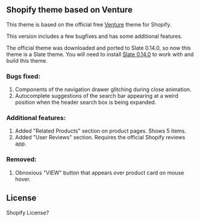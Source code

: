 ## Shopify theme based on Venture

This theme is based on the official free [Venture](https://themes.shopify.com/themes/venture/styles/snowboards) theme for Shopify.

This version includes a few bugfixes and has some additional features.

The official theme was downloaded and ported to Slate 0.14.0, so now this theme is a Slate theme. You will need to install [Slate 0.14.0](https://shopify.github.io/slate/docs/0.14.0/) to work with and build this theme.


### Bugs fixed:

1. Components of the navigation drawer glitching during close animation.
2. Autocomplete suggestions of the search bar appearing at a weird position when the header search box is being expanded.

### Additional features:

1. Added "Related Products" section on product pages. Shows 5 items.
2. Added "User Reviews" section. Requires the official Shopify reviews app.

### Removed:

1. Obnoxious "VIEW" button that appears over product card on mouse hover.

## License
Shopify License?
